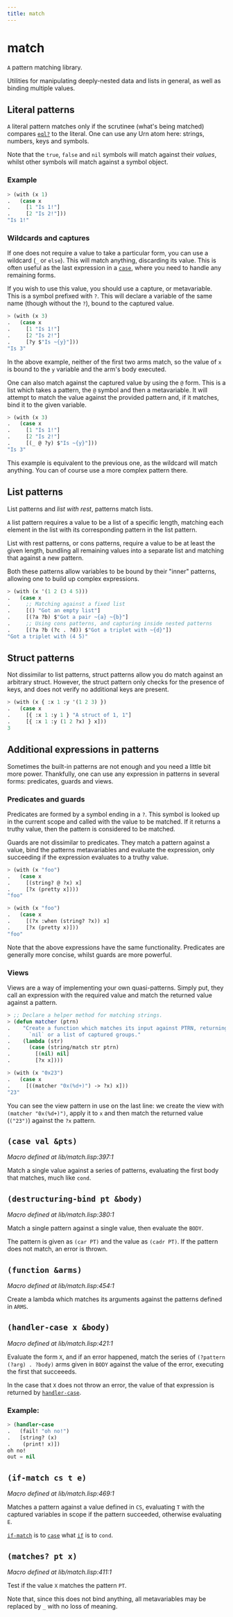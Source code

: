 ```yaml
---
title: match
---
```

# match
`A` pattern matching library.

Utilities for manipulating deeply-nested data and lists in general, as
well as binding multiple values.

## Literal patterns
`A` literal pattern matches only if the scrutinee (what's being matched)
compares [`eql?`](lib.type.md#eql-x-y) to the literal. One can use any Urn atom here:
strings, numbers, keys and symbols.

Note that the `true`, `false` and `nil` symbols will match against their
*values*, whilst other symbols will match against a symbol object.

### Example
```cl
> (with (x 1)
.   (case x
.     [1 "Is 1!"]
.     [2 "Is 2!"]))
"Is 1!"
```

### Wildcards and captures
If one does not require a value to take a particular form, you can use a
wildcard (`_` or `else`). This will match anything, discarding its value. This
is often useful as the last expression in a [`case`](lib.match.md#case-val-pts), where you need to
handle any remaining forms.

If you wish to use this value, you should use a capture, or
metavariable. This is a symbol prefixed with `?`. This will declare a
variable of the same name (though without the `?`), bound to the
captured value.

```cl
> (with (x 3)
.   (case x
.     [1 "Is 1!"]
.     [2 "Is 2!"]
.     [?y $"Is ~{y}"]))
"Is 3"
```

In the above example, neither of the first two arms match, so the value
of `x` is bound to the `y` variable and the arm's body executed.

One can also match against the captured value by using the `@`
form. This is a list which takes a pattern, the `@` symbol and then a
metavariable. It will attempt to match the value against the provided
pattern and, if it matches, bind it to the given variable.

```cl
> (with (x 3)
.   (case x
.     [1 "Is 1!"]
.     [2 "Is 2!"]
.     [(_ @ ?y) $"Is ~{y}"]))
"Is 3"
```

This example is equivalent to the previous one, as the wildcard will
match anything. You can of course use a more complex pattern there.

## List patterns
List patterns and _list with rest_, patterns match lists.

`A` list pattern requires a value to be a list of a specific length,
matching each element in the list with its corresponding pattern in the
list pattern.

List with rest patterns, or cons patterns, require a value to be at
least the given length, bundling all remaining values into a separate
list and matching that against a new pattern.

Both these patterns allow variables to be bound by their "inner"
patterns, allowing one to build up complex expressions.

```cl
> (with (x '(1 2 (3 4 5)))
.   (case x
.     ;; Matching against a fixed list
.     [() "Got an empty list"]
.     [(?a ?b) $"Got a pair ~{a} ~{b}"]
.     ;; Using cons patterns, and capturing inside nested patterns
.     [(?a ?b (?c . ?d)) $"Got a triplet with ~{d}"])
"Got a triplet with (4 5)"
```

## Struct patterns
Not dissimilar to list patterns, struct patterns allow you do match
against an arbitrary struct. However, the struct pattern only checks for
the presence of keys, and does not verify no additional keys are
present.

```cl
> (with (x { :x 1 :y '(1 2 3) })
.   (case x
.     [{ :x 1 :y 1 } "A struct of 1, 1"]
.     [{ :x 1 :y (1 2 ?x) } x]))
3
```

## Additional expressions in patterns
Sometimes the built-in patterns are not enough and you need a little bit
more power. Thankfully, one can use any expression in patterns in several
forms: predicates, guards and views.

### Predicates and guards
Predicates are formed by a symbol ending in a `?`. This symbol is looked
up in the current scope and called with the value to be matched. If it
returns a truthy value, then the pattern is considered to be matched.

Guards are not dissimilar to predicates. They match a pattern against a
value, bind the patterns metavariables and evaluate the expression, only
succeeding if the expression evaluates to a truthy value.

```cl
> (with (x "foo")
.   (case x
.     [(string? @ ?x) x]
.     [?x (pretty x])))
"foo"

> (with (x "foo")
.   (case x
.     [(?x :when (string? ?x)) x]
.     [?x (pretty x)]))
"foo"
```

Note that the above expressions have the same functionality. Predicates
are generally more concise, whilst guards are more powerful.

### Views

Views are a way of implementing your own quasi-patterns. Simply put,
they call an expression with the required value and match the returned
value against a pattern.

```cl
> ;; Declare a helper method for matching strings.
> (defun matcher (ptrn)
.    "Create a function which matches its input against PTRN, returning
.      `nil` or a list of captured groups."
.    (lambda (str)
.      (case (string/match str ptrn)
.        [(nil) nil]
.        [?x x])))

> (with (x "0x23")
.   (case x
.     [((matcher "0x(%d+)") -> ?x) x]))
"23"
```

You can see the view pattern in use on the last line: we create the view
with `(matcher "0x(%d+)")`, apply it to `x` and then match the
returned value (`("23")`) against the `?x` pattern.

## `(case val &pts)`
*Macro defined at lib/match.lisp:397:1*

Match a single value against a series of patterns, evaluating the
first body that matches, much like `cond`.

## `(destructuring-bind pt &body)`
*Macro defined at lib/match.lisp:380:1*

Match a single pattern against a single value, then evaluate the `BODY`.

The pattern is given as `(car PT)` and the value as `(cadr PT)`.  If
the pattern does not match, an error is thrown.

## `(function &arms)`
*Macro defined at lib/match.lisp:454:1*

Create a lambda which matches its arguments against the patterns
defined in `ARMS`.

## `(handler-case x &body)`
*Macro defined at lib/match.lisp:421:1*

Evaluate the form `X`, and if an error happened, match the series
of `(?pattern (?arg) . ?body)` arms given in `BODY` against the value of
the error, executing the first that succeeeds.

In the case that `X` does not throw an error, the value of that
expression is returned by [`handler-case`](lib.match.md#handler-case-x-body).

### Example:

```cl
> (handler-case
.   (fail! "oh no!")
.   [string? (x)
.    (print! x)])
oh no!
out = nil
```

## `(if-match cs t e)`
*Macro defined at lib/match.lisp:469:1*

Matches a pattern against a value defined in `CS`, evaluating `T` with the
captured variables in scope if the pattern succeeded, otherwise
evaluating `E`.

[`if-match`](lib.match.md#if-match-cs-t-e) is to [`case`](lib.match.md#case-val-pts) what [`if`](lib.base.md#if-c-t-b) is to `cond`.

## `(matches? pt x)`
*Macro defined at lib/match.lisp:411:1*

Test if the value `X` matches the pattern `PT`.

Note that, since this does not bind anything, all metavariables may be
replaced by `_` with no loss of meaning.

